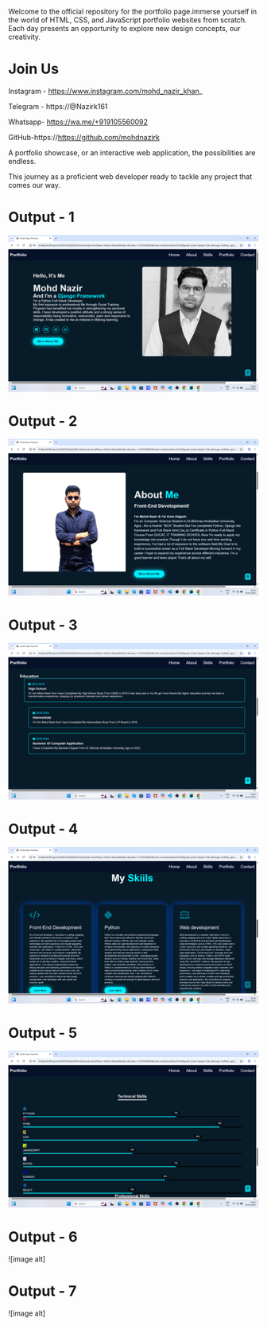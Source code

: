 Welcome to the official repository for the portfolio page.immerse yourself in the world of HTML, CSS, and JavaScript portfolio websites from scratch. Each day presents an opportunity to explore new design concepts, our creativity.
 


# Join Us

Instagram - https://www.instagram.com/mohd_nazir_khan_

Telegram - https://@Nazirk161

Whatsapp- https://wa.me/+919105560092

GitHub-https://https://github.com/mohdnazirk


A portfolio showcase, or an interactive web application, the possibilities are endless.

This journey as a proficient web developer ready to tackle any project that comes our way.

# Output - 1

![image alt](https://github.com/mohdnazirk/MYPORTFOLIO/blob/d45d41e635f8813ec7ebbd3d1b10922c6f8b6f7b/Screenshot%201.png)

# Output - 2

![image alt](https://github.com/mohdnazirk/MYPORTFOLIO/blob/9119464d864ab1a25479130df42cd87cc0e30683/Screenshot%202.png)

# Output - 3

![image alt](https://github.com/mohdnazirk/MYPORTFOLIO/blob/ca536d126c54244b9538e53e29861be1ddc01ea6/Screenshot%203.png)

# Output - 4

![image alt](https://github.com/mohdnazirk/MYPORTFOLIO/blob/1f27bad1ee8f0179f9688a6dc7942121839ee9cb/Screenshot%204.png)

# Output - 5

![image alt](https://github.com/mohdnazirk/MYPORTFOLIO/blob/055c1a57032b58fa09afc0d81093f4a2d1a311a0/Screenshot%205.png)

# Output - 6

![image alt]

# Output - 7

![image alt]


